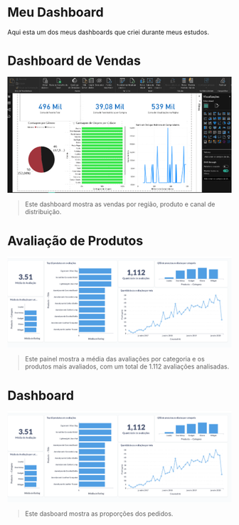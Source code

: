 # Meu Dashboard

Aqui esta um dos meus dashboards que criei durante meus estudos.

# Dashboard de Vendas

![Dashboard](Dasboard-telemarketing.png)

> Este dashboard mostra as vendas por região, produto e canal de distribuição.

# Avaliação de Produtos

![Avaliacao](Avaliacao-produtos.png)

> Este painel mostra a média das avaliações por categoria e os produtos mais avaliados, com um total de 1.112 avaliações analisadas.

# Dashboard

![Avaliacao](avaliacao-produtos.png)

> Este dasboard mostra as proporções dos pedidos.
